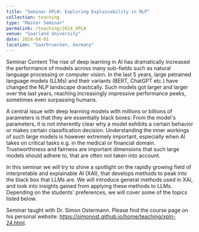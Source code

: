 ```yaml
---
title: "Seminar XPLN: Exploring Explainability in NLP"
collection: teaching
type: "Master Seminar"
permalink: /teaching/2024_XPLN
venue: "Saarland University"
date: 2024-04-01
location: "Saarbruecken, Germany"
---
```


Seminar Content
The rise of deep learning in AI has dramatically increased the performance of models across many sub-fields such as natural language processing or computer vision. In the last 5 years, large petrained language models (LLMs) and their variants (BERT, ChatGPT etc.) have changed the NLP landscape drastically. Such models got larger and larger over the last years, reaching increasingly impressive performance peeks, sometimes even surpassing humans.

A central issue with deep learning models with millions or billions of parameters is that they are essentially black boxes: From the model's parameters, it is not inherently clear why a model exhibits a certain behavior or makes certain classification decision. Understanding the inner workings of such large models is however extremely important, especially when AI takes on critical tasks e.g. in the medical or financial domain. Trustworthiness and fairness are important dimensions that such large models should adhere to, that are often not taken into account.

In this seminar we will try to shine a spotlight on the rapidly growing field of interpretable and explainable AI (XAI), that develops methods to peak into the black box that LLMs are. We will introduce general methods used in XAI, and look into insights gained from applying these methods to LLMs. Depending on the students' preferences, we will cover some of the topics listed below.



Seminar taught with Dr. Simon Ostermann. Please find the course page on his personal website: https://simonost.github.io/home/teaching/xpln-24.html.

